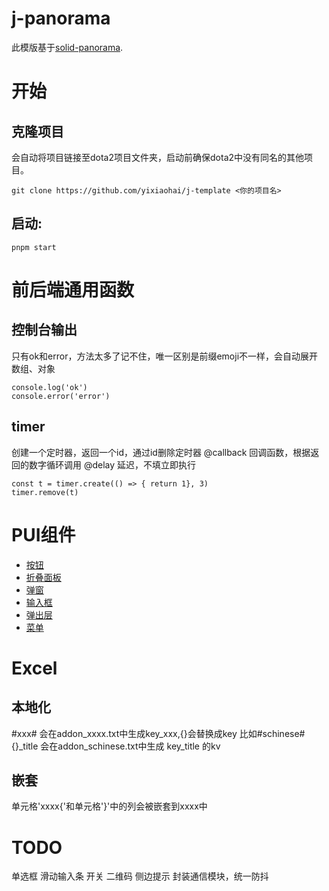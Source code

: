 # j-panorama
此模版基于[solid-panorama](https://github.com/RobinCodeX/solid-panorama).

# 开始
## 克隆项目
会自动将项目链接至dota2项目文件夹，启动前确保dota2中没有同名的其他项目。
```
git clone https://github.com/yixiaohai/j-template <你的项目名>
```
## 启动:
```
pnpm start
```

# 前后端通用函数

## 控制台输出
只有ok和error，方法太多了记不住，唯一区别是前缀emoji不一样，会自动展开数组、对象
```
console.log('ok')
console.error('error')
```

## timer
创建一个定时器，返回一个id，通过id删除定时器
@callback 回调函数，根据返回的数字循环调用
@delay 延迟，不填立即执行
```
const t = timer.create(() => { return 1}, 3)
timer.remove(t)
```

# PUI组件
- [按钮](src/panorama/components/button/index.md)
- [折叠面板](src/panorama/components/collapse/index.md)
- [弹窗](src/panorama/components/dialog/index.md)
- [输入框](src/panorama/components/input/index.md)
- [弹出层](src/panorama/components/layer/index.md)
- [菜单](src/panorama/components/menu/index.md)

# Excel
## 本地化
\#xxx\# 会在addon_xxxx.txt中生成key_xxx,{}会替换成key
比如#schinese#{}_title 会在addon_schinese.txt中生成 key_title 的kv
## 嵌套
单元格'xxxx{'和单元格'}'中的列会被嵌套到xxxx中

# TODO
单选框
滑动输入条
开关
二维码
侧边提示
封装通信模块，统一防抖